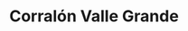 ---
title: "Corralón Valle Grande"
url: /san-salvador-de-jujuy-barrio-alto-comedero/corralon-valle-grande/
shop: Baustoffe
---